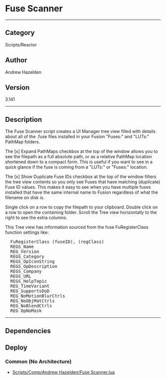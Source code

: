 # Fuse Scanner
___

## Category
Scripts/Reactor

## Author
Andrew Hazelden

## Version
3.141

___

## Description
<p>The Fuse Scanner script creates a UI Manager tree view filled with details about all of the .fuse files installed in your Fusion "Fuses:" and "LUTs:" PathMap folders.</p>

<p>The [x] Expand PathMaps checkbox at the top of the window allows you to see the filepath as a full absolute path, or as a relative PathMap location shortened down to a compact form. This is useful if you want to see in a quick glance if the fuse is coming from a "LUTs:" or "Fuses:" location.</p>

<p>The [x] Show Duplicate Fuse IDs checkbox at the top of the window filters the tree view contents so you only see Fuses that have matching (duplicate) Fuse ID values. This makes it easy to see when you have multiple fuses installed that have the same internal name to Fusion regardless of what the filename on disk is.</p>

<p>Single click on a row to copy the filepath to your clipboard. Double click on a row to open the containing folder. Scroll the Tree view horizontally to the right to see the extra columns.</p>

<p>This Tree view has information sourced from the fuse FuRegisterClass function settings like:</p>

<pre>
  FuRegisterClass (fuseID), (regClass)
  REGS_Name
  REG_Version
  REGS_Category
  REGS_OpIconString
  REGS_OpDescription
  REGS_Company
  REGS_URL
  REGS_HelpTopic
  REG_TimeVariant
  REG_SupportsDoD
  REG_NoMotionBlurCtrls
  REG_NoObjMatCtrls
  REG_NoBlendCtrls
  REG_OpNoMask
</pre>

___

## Dependencies

## Deploy

### Common (No Architecture)

<ul>
<li><a href="https://gitlab.com/WeSuckLess/Reactor/-/blob/master/Atoms/com.AndrewHazelden.FuseScanner/Scripts/Comp/Andrew Hazelden/Fuse Scanner.lua?ref_type=heads">Scripts/Comp/Andrew Hazelden/Fuse Scanner.lua</a></li>
</ul>
